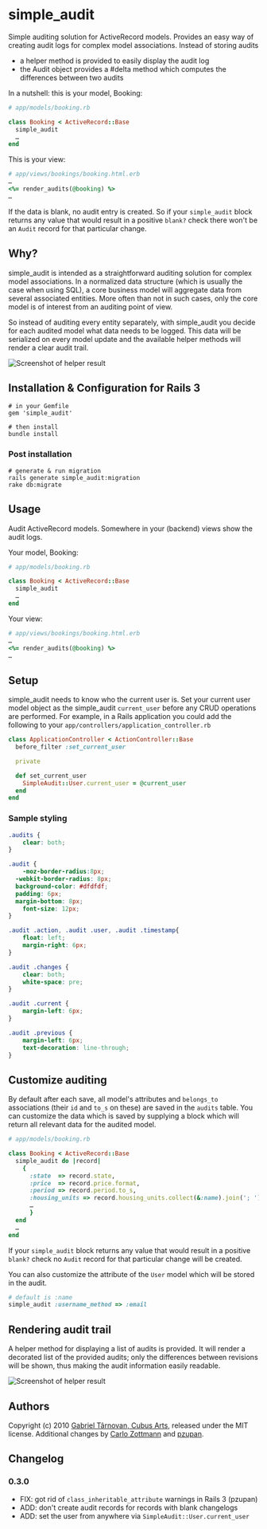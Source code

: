 # simple_audit

Simple auditing solution for ActiveRecord models. Provides an easy way of
creating audit logs for complex model associations. Instead of storing audits

  * a helper method is provided to easily display the audit log
  * the Audit object provides a #delta method which computes the differences between two audits

In a nutshell: this is your model, Booking:

```ruby
# app/models/booking.rb

class Booking < ActiveRecord::Base
  simple_audit
  …
end
```

This is your view:

```ruby
# app/views/bookings/booking.html.erb
…
<%= render_audits(@booking) %>
…
```

If the data is blank, no audit entry is created.  So if your `simple_audit`
block returns any value that would result in a positive `blank?` check there
won't be an `Audit` record for that particular change.


## Why?

simple_audit is intended as a straightforward auditing solution for complex
model associations. In a normalized data structure (which is usually the case
when using SQL), a core business model will aggregate data from several
associated entities. More often than not in such cases, only the core model is
of interest from an auditing point of view.

So instead of auditing every entity separately, with simple_audit you decide
for each audited model what data needs to be logged. This data will be
serialized on every model update and the available helper methods will render
a clear audit trail.

![Screenshot of helper result](http://github.com/carlo/simple_audit/raw/master/screenshot.png)


## Installation & Configuration for Rails 3

    # in your Gemfile
    gem 'simple_audit'

    # then install
    bundle install

### Post installation

    # generate & run migration
    rails generate simple_audit:migration
    rake db:migrate


## Usage

Audit ActiveRecord models. Somewhere in your (backend) views show the audit
logs.

Your model, Booking:

```ruby
# app/models/booking.rb

class Booking < ActiveRecord::Base
  simple_audit
  …
end
```

Your view:

```ruby
# app/views/bookings/booking.html.erb
…
<%= render_audits(@booking) %>
…
```


## Setup

simple_audit needs to know who the current user is.  Set your current user
model object as the simple_audit `current_user` before any CRUD operations are
performed.  For example, in a Rails application you could add the following to
your `app/controllers/application_controller.rb`

```ruby
class ApplicationController < ActionController::Base
  before_filter :set_current_user

  private

  def set_current_user
    SimpleAudit::User.current_user = @current_user
  end
end
```


### Sample styling

```css
.audits {
	clear: both;
}

.audit {
	-moz-border-radius:8px;
  -webkit-border-radius: 8px;
  background-color: #dfdfdf;
  padding: 6px;
  margin-bottom: 8px;
	font-size: 12px;
}

.audit .action, .audit .user, .audit .timestamp{
	float: left;
	margin-right: 6px;
}

.audit .changes {
	clear: both;
	white-space: pre;
}

.audit .current {
	margin-left: 6px;
}

.audit .previous {
	margin-left: 6px;
	text-decoration: line-through;
}
```


## Customize auditing

By default after each save, all model's attributes and `belongs_to`
associations (their `id` and `to_s` on these) are saved in the `audits` table.
You can customize the data which is saved by supplying a block which will
return all relevant data for the audited model.

```ruby
# app/models/booking.rb

class Booking < ActiveRecord::Base
  simple_audit do |record|
    {
      :state  => record.state,
      :price  => record.price.format,
      :period => record.period.to_s,
      :housing_units => record.housing_units.collect(&:name).join('; '),
      …
      }
  end
  …
end
```

If your `simple_audit` block returns any value that would result in a positive
`blank?` check no `Audit` record for that particular change will be created.

You can also customize the attribute of the `User` model which will be stored
in the audit.

```ruby
# default is :name
simple_audit :username_method => :email
```


## Rendering audit trail

A helper method for displaying a list of audits is provided. It will render a
decorated list of the provided audits; only the differences between revisions
will be shown, thus making the audit information easily readable.

![Screenshot of helper result](http://github.com/carlo/simple_audit/raw/master/screenshot.png)


## Authors

Copyright (c) 2010 [Gabriel Târnovan, Cubus Arts](http://cubus.ro "Cubus
Arts"), released under the MIT license.  Additional changes by [Carlo
Zottmann](https://github.com/carlo) and [pzupan](https://github.com/pzupan).


## Changelog

### 0.3.0

* FIX: got rid of `class_inheritable_attribute` warnings in Rails 3 (pzupan)
* ADD: don't create audit records for records with blank changelogs
* ADD: set the user from anywhere via `SimpleAudit::User.current_user`
